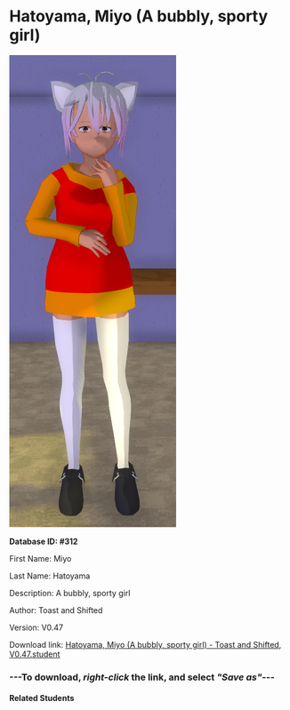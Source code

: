 # Hatoyama, Miyo (A bubbly, sporty girl)

<img src="Files/Hatoyama, Miyo (A bubbly, sporty girl).png" title="Hatoyama, Miyo (A bubbly, sporty girl) - Toast and Shifted, V0.47">

**Database ID: #312**

First Name: Miyo

Last Name: Hatoyama

Description: A bubbly, sporty girl

Author: Toast and Shifted

Version: V0.47

Download link: <a href="https://raw.githubusercontent.com/Arbiter1223/Daigaku-Gurashi-Custom-Students/master/Students/Files/Hatoyama%2C%20Miyo%20(A%20bubbly%2C%20sporty%20girl)%20-%20Toast%20and%20Shifted%2C%20V0.47.student">Hatoyama, Miyo (A bubbly, sporty girl) - Toast and Shifted, V0.47.student</a>

### ---**To download, _right-click_ the link, and select _"Save as"_**---

#### Related Students

